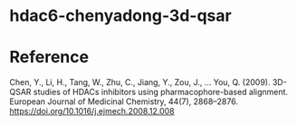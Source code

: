 # hdac6-chenyadong-3d-qsar
# Reference
Chen, Y., Li, H., Tang, W., Zhu, C., Jiang, Y., Zou, J., … You, Q. (2009). 3D-QSAR studies of HDACs inhibitors using pharmacophore-based alignment. European Journal of Medicinal Chemistry, 44(7), 2868–2876. https://doi.org/10.1016/j.ejmech.2008.12.008
